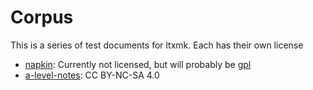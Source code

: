 # Corpus

This is a series of test documents for ltxmk. Each has their own license

- [napkin](https://github.com/vEnhance/napkin): Currently not licensed, but
  will probably be [gpl](https://github.com/vEnhance/napkin/issues/77#issuecomment-624753074)
- [a-level-notes](https://github.com/aDotInTheVoid/a-level-notes): CC BY-NC-SA 4.0
 